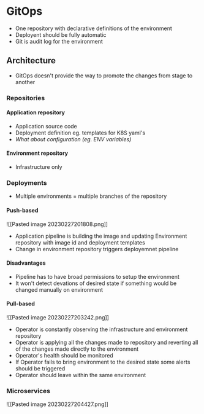 # GitOps
- One repository with declarative definitions of the environment
- Deployent should be fully automatic
- Git is audit log for the environment

## Architecture
- GitOps doesn't provide the way to promote the changes from stage to another

### Repositories
#### Application repository
 - Application source code 
 - Deployment definition eg. templates for K8S yaml's
 - *What about configuration (eg. ENV variables)*

#### Environment repository
- Infrastructure only 

### Deployments
- Multiple environments = multiple branches of the repository

#### Push-based
![[Pasted image 20230227201808.png]]
- Application pipeline is building the image and updating Environment repository with image id and deployment templates
- Change in environment repository triggers deployemnet pipeline

#### Disadvantages
- Pipeline has to have broad permissions to setup the environment
- It won't detect devations of desired state if something would be changed manually on environment

#### Pull-based
![[Pasted image 20230227203242.png]]
- Operator is constantly observing the infrastructure and environment repository
- Operator is applying all the changes made to repository and reverting all of the changes made directly to the environment
- Operator's health should be monitored
- If Operator fails to bring environment to the desired state some alerts should be triggered
- Operator should leave within the same environment


### Microservices
![[Pasted image 20230227204427.png]]
